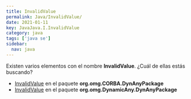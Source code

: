 ```yaml
---
title: InvalidValue
permalink: Java/InvalidValue/
date: 2021-01-11
key: JavaJava.I.InvalidValue
category: java
tags: ['java se']
sidebar: 
  nav: java
---
```


Existen varios elementos con el nombre **InvalidValue**. ¿Cuál de ellas estás buscando?
<ul>
<li><a href="/Java/InvalidValue-org-omg-CORBA-DynAnyPackage/">InvalidValue</a> en el paquete <strong>org.omg.CORBA.DynAnyPackage</strong></li>
<li><a href="/Java/InvalidValue-org-omg-DynamicAny-DynAnyPackage/">InvalidValue</a> en el paquete <strong>org.omg.DynamicAny.DynAnyPackage</strong></li>
<ul>
